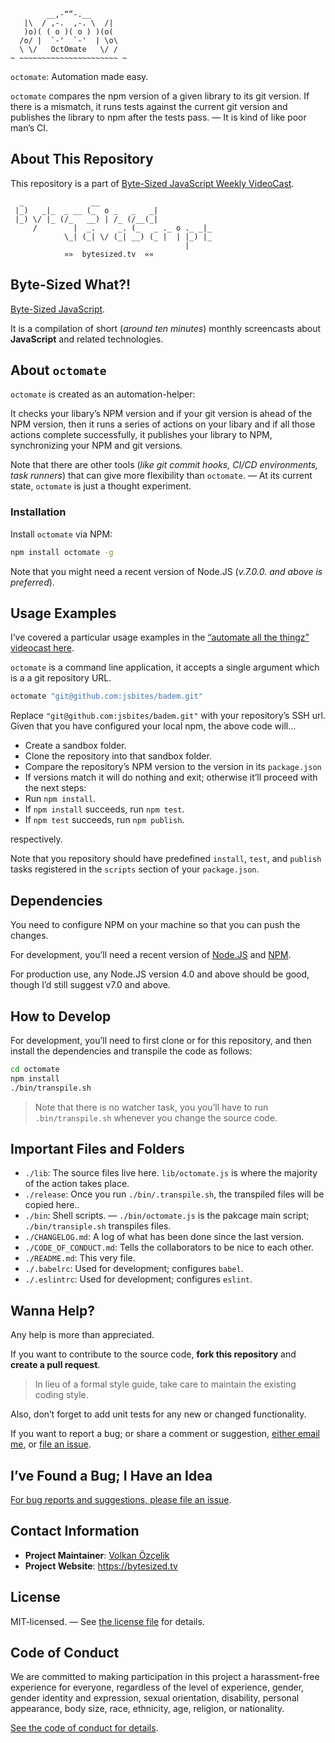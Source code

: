 ```
        __,-“”-.__
   |\  / ,-.  ,-. \  /|
   )o)( ( o )( o ) )(o(
  /o/ |  `-'  `-'  | \o\
  \ \/   OctOmate   \/ /
~ ~~~~~~~~~~~~~~~~~~~~~~ ~
```

`octomate`: Automation made easy.

`octomate` compares the npm version of a given library to its git version. If there is a mismatch, it runs tests against the current git version and publishes the library to npm after the tests pass. — It is kind of like poor man’s CI.

## About This Repository

This repository is a part of [Byte-Sized JavaScript Weekly VideoCast][vidcast].

```
  _               __
 |_)   _|_  _ __ (_  o _   _   _|
 |_) \/ |_ (/_   __) | /_ (/__(_|
     /        |  _.     _. (_   _ ._ o ._ _|_
            \_| (_| \/ (_| __) (_ |  | |_) |_
                                       |
            »»  bytesized.tv  ««
```

## Byte-Sized What?!

[Byte-Sized JavaScript][vidcast].

It is a compilation of short (*around ten minutes*) monthly screencasts about **JavaScript** and related technologies.

[vidcast]: https://bytesized.tv/ "ByteSized.TV"

## About `octomate`

`octomate` is created as an automation-helper:

It checks your libary’s NPM version and if your git version is ahead of the NPM version, then it runs a series of actions on your libary and if all those actions complete successfully, it publishes your library to NPM, synchronizing your NPM and git versions.

Note that there are other tools (*like git commit hooks, CI/CD environments, task runners*) that can give more flexibility than `octomate`. — At its current state, `octomate` is just a thought experiment.

### Installation

Install `octomate` via NPM:

```bash
npm install octomate -g
```

Note that you might need a recent version of Node.JS (*v.7.0.0. and above is preferred*).

## Usage Examples

I’ve covered a particular usage examples in the [“automate all the thingz” videocast here](https://www.youtube.com/watch?v=OZ_9czIl-iQ).

`octomate` is a command line application, it accepts a single argument which is a a git repository URL.

```bash
octomate "git@github.com:jsbites/badem.git"
```

Replace `"git@github.com:jsbites/badem.git"` with your repository’s SSH url. Given that you have configured your local npm, the above code will…

* Create a sandbox folder.
* Clone the repository into that sandbox folder.
* Compare the repository’s NPM version to the version in its `package.json`
* If versions match it will do nothing and exit; otherwise it’ll proceed with the next steps:
* Run `npm install`.
* If `npm install` succeeds, run `npm test`.
* If `npm test` succeeds, run `npm publish`.

respectively.

Note that you repository should have predefined `install`, `test`, and `publish` tasks registered in the `scripts` section of your `package.json`.

## Dependencies

You need to configure NPM on your machine so that you can push the changes.

For development, you’ll need a recent version of [Node.JS](https://nodejs.org) and [NPM](https://npmjs.org).

For production use, any Node.JS version 4.0 and above should be good, though I’d still suggest v7.0 and above.

## How to Develop

For development, you’ll need to first clone or for this repository, and then install the dependencies and transpile the code as follows:

```bash
cd octomate
npm install
./bin/transpile.sh
```

> Note that there is no watcher task, you you’ll have to run `.bin/transpile.sh` whenever you change the source code.

## Important Files and Folders

* `./lib`: The source files live here. `lib/octomate.js` is where the majority of the action takes place.
* `./release`: Once you run `./bin/.transpile.sh`, the transpiled files will be copied here..
* `./bin`: Shell scripts. — `./bin/octomate.js` is the pakcage main script; `./bin/transiple.sh` transpiles files.
* `./CHANGELOG.md`: A log of what has been done since the last version.
* `./CODE_OF_CONDUCT.md`: Tells the collaborators to be nice to each other.
* `./README.md`: This very file.
* `./.babelrc`: Used for development; configures `babel`.
* `./.eslintrc`: Used for development; configures `eslint`.

## Wanna Help?

Any help is more than appreciated.

If you want to contribute to the source code, **fork this repository** and **create a pull request**.

> In lieu of a formal style guide, take care to maintain the existing coding style.

Also, don’t forget to add unit tests for any new or changed functionality.

If you want to report a bug; or share a comment or suggestion, [either email me](mailto:me@volkan.io), or [file an issue](https://github.com/jsbites/octomate/issues/new).

## I’ve Found a Bug; I Have an Idea

[For bug reports and suggestions, please file an issue](https://github.com/jsbites/octomate/issues/new).

## Contact Information

* **Project Maintainer**: [Volkan Özçelik](https://volkan.io/)
* **Project Website**: <https://bytesized.tv>

## License

MIT-licensed. — See [the license file](LICENSE.md) for details.

## Code of Conduct

We are committed to making participation in this project a harassment-free experience for everyone, regardless of the level of experience, gender, gender identity and expression, sexual orientation, disability, personal appearance, body size, race, ethnicity, age, religion, or nationality.

[See the code of conduct for details](CODE_OF_CONDUCT.md).
